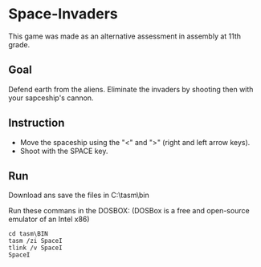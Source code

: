 # Space-Invaders

This game was made as an alternative assessment in assembly at 11th grade.

## Goal
Defend earth from the aliens.
Eliminate the invaders by shooting then with your sapceship's cannon.

##  Instruction
- Move the spaceship using the "<" and ">" (right and left arrow keys).
- Shoot with the SPACE key.



## Run
Download ans save the files in C:\tasm\bin

Run these commans in the DOSBOX:
(DOSBox is a free and open-source emulator of an Intel x86)
```
cd tasm\BIN
tasm /zi SpaceI
tlink /v SpaceI
SpaceI
```
